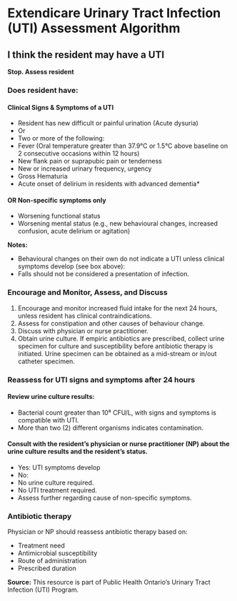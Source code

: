 # Extendicare Urinary Tract Infection (UTI) Assessment Algorithm

## I think the resident may have a UTI
**Stop. Assess resident**

### Does resident have:
#### Clinical Signs & Symptoms of a UTI
- Resident has new difficult or painful urination (Acute dysuria)
- Or
- Two or more of the following:
- Fever (Oral temperature greater than 37.9°C or 1.5°C above baseline on 2 consecutive occasions within 12 hours)
- New flank pain or suprapubic pain or tenderness
- New or increased urinary frequency, urgency
- Gross Hematuria
- Acute onset of delirium in residents with advanced dementia*

#### OR Non-specific symptoms only
- Worsening functional status
- Worsening mental status (e.g., new behavioural changes, increased confusion, acute delirium or agitation)

**Notes:**
- Behavioural changes on their own do not indicate a UTI unless clinical symptoms develop (see box above):
- Falls should not be considered a presentation of infection.

### Encourage and Monitor, Assess, and Discuss
1. Encourage and monitor increased fluid intake for the next 24 hours, unless resident has clinical contraindications.
2. Assess for constipation and other causes of behaviour change.
3. Discuss with physician or nurse practitioner.
4. Obtain urine culture. If empiric antibiotics are prescribed, collect urine specimen for culture and susceptibility before antibiotic therapy is initiated. Urine specimen can be obtained as a mid-stream or in/out catheter specimen.

### Reassess for UTI signs and symptoms after 24 hours
#### Review urine culture results:
- Bacterial count greater than 10⁸ CFU/L, with signs and symptoms is compatible with UTI.
- More than two (2) different organisms indicates contamination.

#### Consult with the resident’s physician or nurse practitioner (NP) about the urine culture results and the resident’s status.
- Yes: UTI symptoms develop
- No:
- No urine culture required.
- No UTI treatment required.
- Assess further regarding cause of non-specific symptoms.

### Antibiotic therapy
Physician or NP should reassess antibiotic therapy based on:
- Treatment need
- Antimicrobial susceptibility
- Route of administration
- Prescribed duration

**Source:** This resource is part of Public Health Ontario’s Urinary Tract Infection (UTI) Program.